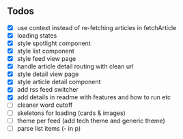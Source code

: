 ## Todos
- [x] use context instead of re-fetching articles in fetchArticle
- [x] loading states
- [x] style spotlight component
- [x] style list component
- [x] style feed view page
- [x] handle article detail routing with clean url
- [x] style detail view page
- [x] style article detail component
- [x] add rss feed switcher
- [x] add details in readme with features and how to run etc
- [ ] cleaner word cutoff
- [ ] skeletons for loading (cards & images)
- [ ] theme per feed (add tech theme and generic theme)
- [ ] parse list items (- in p)